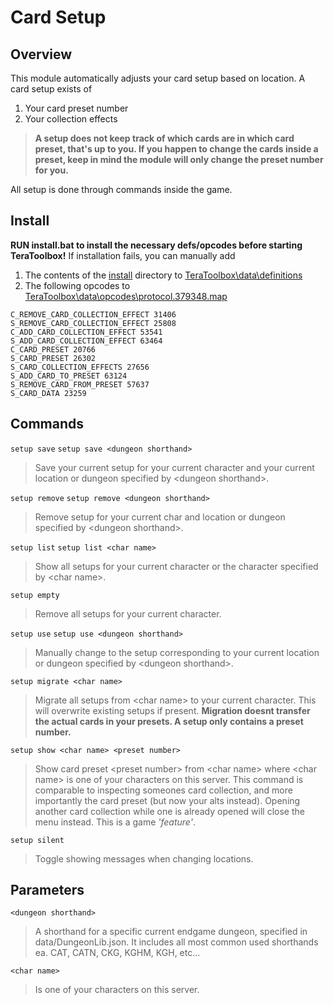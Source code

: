 # Card Setup

## Overview

This module automatically adjusts your card setup based on location. A card setup exists of

1. Your card preset number
2. Your collection effects
> __A setup does not keep track of which cards are in which card preset, that's up to you. If you happen to change the cards inside a preset, keep in mind the module will only change the preset number for you.__

All setup is done through commands inside the game.

## Install

__RUN install.bat to install the necessary defs/opcodes before starting TeraToolbox!__
If installation fails, you can manually add 
1. The contents of the [install]() directory to [TeraToolbox\data\definitions]()
2. The following opcodes to [TeraToolbox\data\opcodes\protocol.379348.map]()
```
C_REMOVE_CARD_COLLECTION_EFFECT 31406 
S_REMOVE_CARD_COLLECTION_EFFECT 25808 
C_ADD_CARD_COLLECTION_EFFECT 53541 
S_ADD_CARD_COLLECTION_EFFECT 63464 
C_CARD_PRESET 20766 
S_CARD_PRESET 26302 
S_CARD_COLLECTION_EFFECTS 27656 
S_ADD_CARD_TO_PRESET 63124
S_REMOVE_CARD_FROM_PRESET 57637
S_CARD_DATA 23259
```

## Commands

`setup save`
`setup save <dungeon shorthand>`
> Save your current setup for your current character and your current location or dungeon specified by \<dungeon  shorthand\>.

`setup remove`
`setup remove <dungeon shorthand>`
> Remove setup for your current char and location or dungeon specified by \<dungeon  shorthand\>.

`setup list`
`setup list <char name>`
> Show all setups for your current character or the character specified by \<char  name\>.

`setup empty`
> Remove all setups for your current character.

`setup use`
`setup use <dungeon shorthand>`
> Manually change to the setup corresponding to your current location or dungeon specified by \<dungeon  shorthand\>.

`setup migrate <char name>`
> Migrate all setups from \<char  name\> to your current character. This will overwrite existing setups if present. 
> __Migration doesnt transfer the actual cards in your presets. A setup only contains a preset number.__

`setup show <char name> <preset number>`
> Show card preset \<preset  number\> from \<char  name\> where \<char  name\> is one of your characters on this server.
> This command is comparable to inspecting someones card collection, and more importantly the card preset (but now your alts instead).
> Opening another card collection while one is already opened will close the menu instead. This is a game *'feature'*.

`setup silent`
> Toggle showing messages when changing locations.

## Parameters

`<dungeon shorthand>`
> A shorthand for a specific current endgame dungeon, specified in data/DungeonLib.json. It includes all most common used shorthands ea. CAT, CATN, CKG, KGHM, KGH, etc...

`<char name>` 
> Is one of your characters on this server.